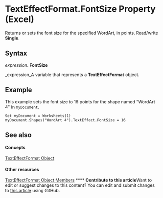
# TextEffectFormat.FontSize Property (Excel)

Returns or sets the font size for the specified WordArt, in points. Read/write  **Single**.


## Syntax

 _expression_. **FontSize**

 _expression_A variable that represents a  **TextEffectFormat** object.


## Example

This example sets the font size to 16 points for the shape named "WordArt 4" in  `myDocument`.


```
Set myDocument = Worksheets(1) 
myDocument.Shapes("WordArt 4").TextEffect.FontSize = 16
```


## See also


#### Concepts


 [TextEffectFormat Object](7fe03721-6a45-569e-add4-fc8849c99535.md)
#### Other resources


 [TextEffectFormat Object Members](10d920d6-b96f-7afa-8e27-c22ba0926146.md)
****   **Contribute to this article**Want to edit or suggest changes to this content? You can edit and submit changes to  [this article](https://github.com/jhershey00/VBA_Excel_Test/OpenXMLCon/articles/b78fa323-4fcb-c12a-4166-f1689d9f0a93.md) using GitHub.

